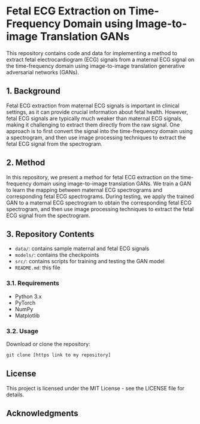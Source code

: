 # Fetal ECG Extraction on Time-Frequency Domain using Image-to-image Translation GANs

This repository contains code and data for implementing a method to extract fetal electrocardiogram (ECG) signals from a maternal ECG signal on the time-frequency domain using image-to-image translation generative adversarial networks (GANs).

## 1. Background

Fetal ECG extraction from maternal ECG signals is important in clinical settings, as it can provide crucial information about fetal health. However, fetal ECG signals are typically much weaker than maternal ECG signals, making it challenging to extract them directly from the raw signal. One approach is to first convert the signal into the time-frequency domain using a spectrogram, and then use image processing techniques to extract the fetal ECG signal from the spectrogram.

## 2. Method

In this repository, we present a method for fetal ECG extraction on the time-frequency domain using image-to-image translation GANs. We train a GAN to learn the mapping between maternal ECG spectrograms and corresponding fetal ECG spectrograms. During testing, we apply the trained GAN to a maternal ECG spectrogram to obtain the corresponding fetal ECG spectrogram, and then use image processing techniques to extract the fetal ECG signal from the spectrogram.

## 3. Repository Contents

- `data/`: contains sample maternal and fetal ECG signals
- `models/`: contains the checkpoints
- `src/`: contains scripts for training and testing the GAN model
- `README.md`: this file

### 3.1. Requirements

- Python 3.x
- PyTorch
- NumPy
- Matplotlib

### 3.2. Usage

Download or clone the repository:

```python
git clone [https link to my repository]
```


## License

This project is licensed under the MIT License - see the LICENSE file for details.

## Acknowledgments
